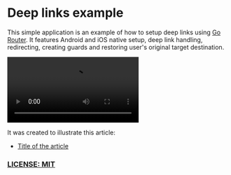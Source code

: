 # Deep links example

This simple application is an example of how to setup deep links using [Go Router](https://pub.dev/packages/go_router).
It features Android and iOS native setup, deep link handling, redirecting, creating guards and restoring user's original target destination.


![Deep link example app preview](https://alicjaogonowska.pl/wp-content/uploads/2023/11/deep_links_app.mov)

 It was created to illustrate this article:
- [Title of the article](link)
### [LICENSE: MIT](LICENSE.md)

